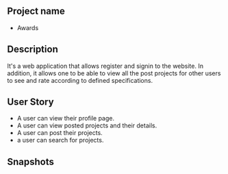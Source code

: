 ## Project name
* Awards

## Description
It's a web application that allows register and signin to the website. In addition, it allows one to be able to view all the post projects for other users to see and rate according to defined specifications.

## User Story
* A user can view their profile page.
* A user can view posted projects and their details.
* A user can post their projects.
* a user can search for projects.

## Snapshots